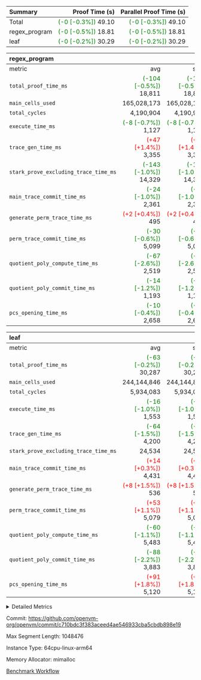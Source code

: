| Summary | Proof Time (s) | Parallel Proof Time (s) |
|:---|---:|---:|
| Total | <span style='color: green'>(-0 [-0.3%])</span> 49.10 | <span style='color: green'>(-0 [-0.3%])</span> 49.10 |
| regex_program | <span style='color: green'>(-0 [-0.5%])</span> 18.81 | <span style='color: green'>(-0 [-0.5%])</span> 18.81 |
| leaf | <span style='color: green'>(-0 [-0.2%])</span> 30.29 | <span style='color: green'>(-0 [-0.2%])</span> 30.29 |


| regex_program |||||
|:---|---:|---:|---:|---:|
|metric|avg|sum|max|min|
| `total_proof_time_ms ` | <span style='color: green'>(-104 [-0.5%])</span> 18,811 | <span style='color: green'>(-104 [-0.5%])</span> 18,811 | <span style='color: green'>(-104 [-0.5%])</span> 18,811 | <span style='color: green'>(-104 [-0.5%])</span> 18,811 |
| `main_cells_used     ` |  165,028,173 |  165,028,173 |  165,028,173 |  165,028,173 |
| `total_cycles        ` |  4,190,904 |  4,190,904 |  4,190,904 |  4,190,904 |
| `execute_time_ms     ` | <span style='color: green'>(-8 [-0.7%])</span> 1,127 | <span style='color: green'>(-8 [-0.7%])</span> 1,127 | <span style='color: green'>(-8 [-0.7%])</span> 1,127 | <span style='color: green'>(-8 [-0.7%])</span> 1,127 |
| `trace_gen_time_ms   ` | <span style='color: red'>(+47 [+1.4%])</span> 3,355 | <span style='color: red'>(+47 [+1.4%])</span> 3,355 | <span style='color: red'>(+47 [+1.4%])</span> 3,355 | <span style='color: red'>(+47 [+1.4%])</span> 3,355 |
| `stark_prove_excluding_trace_time_ms` | <span style='color: green'>(-143 [-1.0%])</span> 14,329 | <span style='color: green'>(-143 [-1.0%])</span> 14,329 | <span style='color: green'>(-143 [-1.0%])</span> 14,329 | <span style='color: green'>(-143 [-1.0%])</span> 14,329 |
| `main_trace_commit_time_ms` | <span style='color: green'>(-24 [-1.0%])</span> 2,361 | <span style='color: green'>(-24 [-1.0%])</span> 2,361 | <span style='color: green'>(-24 [-1.0%])</span> 2,361 | <span style='color: green'>(-24 [-1.0%])</span> 2,361 |
| `generate_perm_trace_time_ms` | <span style='color: red'>(+2 [+0.4%])</span> 495 | <span style='color: red'>(+2 [+0.4%])</span> 495 | <span style='color: red'>(+2 [+0.4%])</span> 495 | <span style='color: red'>(+2 [+0.4%])</span> 495 |
| `perm_trace_commit_time_ms` | <span style='color: green'>(-30 [-0.6%])</span> 5,099 | <span style='color: green'>(-30 [-0.6%])</span> 5,099 | <span style='color: green'>(-30 [-0.6%])</span> 5,099 | <span style='color: green'>(-30 [-0.6%])</span> 5,099 |
| `quotient_poly_compute_time_ms` | <span style='color: green'>(-67 [-2.6%])</span> 2,519 | <span style='color: green'>(-67 [-2.6%])</span> 2,519 | <span style='color: green'>(-67 [-2.6%])</span> 2,519 | <span style='color: green'>(-67 [-2.6%])</span> 2,519 |
| `quotient_poly_commit_time_ms` | <span style='color: green'>(-14 [-1.2%])</span> 1,193 | <span style='color: green'>(-14 [-1.2%])</span> 1,193 | <span style='color: green'>(-14 [-1.2%])</span> 1,193 | <span style='color: green'>(-14 [-1.2%])</span> 1,193 |
| `pcs_opening_time_ms ` | <span style='color: green'>(-10 [-0.4%])</span> 2,658 | <span style='color: green'>(-10 [-0.4%])</span> 2,658 | <span style='color: green'>(-10 [-0.4%])</span> 2,658 | <span style='color: green'>(-10 [-0.4%])</span> 2,658 |

| leaf |||||
|:---|---:|---:|---:|---:|
|metric|avg|sum|max|min|
| `total_proof_time_ms ` | <span style='color: green'>(-63 [-0.2%])</span> 30,287 | <span style='color: green'>(-63 [-0.2%])</span> 30,287 | <span style='color: green'>(-63 [-0.2%])</span> 30,287 | <span style='color: green'>(-63 [-0.2%])</span> 30,287 |
| `main_cells_used     ` |  244,144,846 |  244,144,846 |  244,144,846 |  244,144,846 |
| `total_cycles        ` |  5,934,083 |  5,934,083 |  5,934,083 |  5,934,083 |
| `execute_time_ms     ` | <span style='color: green'>(-16 [-1.0%])</span> 1,553 | <span style='color: green'>(-16 [-1.0%])</span> 1,553 | <span style='color: green'>(-16 [-1.0%])</span> 1,553 | <span style='color: green'>(-16 [-1.0%])</span> 1,553 |
| `trace_gen_time_ms   ` | <span style='color: green'>(-64 [-1.5%])</span> 4,200 | <span style='color: green'>(-64 [-1.5%])</span> 4,200 | <span style='color: green'>(-64 [-1.5%])</span> 4,200 | <span style='color: green'>(-64 [-1.5%])</span> 4,200 |
| `stark_prove_excluding_trace_time_ms` |  24,534 |  24,534 |  24,534 |  24,534 |
| `main_trace_commit_time_ms` | <span style='color: red'>(+14 [+0.3%])</span> 4,431 | <span style='color: red'>(+14 [+0.3%])</span> 4,431 | <span style='color: red'>(+14 [+0.3%])</span> 4,431 | <span style='color: red'>(+14 [+0.3%])</span> 4,431 |
| `generate_perm_trace_time_ms` | <span style='color: red'>(+8 [+1.5%])</span> 536 | <span style='color: red'>(+8 [+1.5%])</span> 536 | <span style='color: red'>(+8 [+1.5%])</span> 536 | <span style='color: red'>(+8 [+1.5%])</span> 536 |
| `perm_trace_commit_time_ms` | <span style='color: red'>(+53 [+1.1%])</span> 5,079 | <span style='color: red'>(+53 [+1.1%])</span> 5,079 | <span style='color: red'>(+53 [+1.1%])</span> 5,079 | <span style='color: red'>(+53 [+1.1%])</span> 5,079 |
| `quotient_poly_compute_time_ms` | <span style='color: green'>(-60 [-1.1%])</span> 5,483 | <span style='color: green'>(-60 [-1.1%])</span> 5,483 | <span style='color: green'>(-60 [-1.1%])</span> 5,483 | <span style='color: green'>(-60 [-1.1%])</span> 5,483 |
| `quotient_poly_commit_time_ms` | <span style='color: green'>(-88 [-2.2%])</span> 3,883 | <span style='color: green'>(-88 [-2.2%])</span> 3,883 | <span style='color: green'>(-88 [-2.2%])</span> 3,883 | <span style='color: green'>(-88 [-2.2%])</span> 3,883 |
| `pcs_opening_time_ms ` | <span style='color: red'>(+91 [+1.8%])</span> 5,120 | <span style='color: red'>(+91 [+1.8%])</span> 5,120 | <span style='color: red'>(+91 [+1.8%])</span> 5,120 | <span style='color: red'>(+91 [+1.8%])</span> 5,120 |



<details>
<summary>Detailed Metrics</summary>

| group | num_segments | keygen_time_ms | commit_exe_time_ms |
| --- | --- | --- | --- |
| regex_program | 1 | 641 | 46 | 

| group | air_name | quotient_deg | interactions | constraints |
| --- | --- | --- | --- | --- |
| leaf | AccessAdapterAir<2> | 4 | 5 | 12 | 
| leaf | AccessAdapterAir<4> | 4 | 5 | 12 | 
| leaf | AccessAdapterAir<8> | 4 | 5 | 12 | 
| leaf | FriReducedOpeningAir | 4 | 35 | 59 | 
| leaf | NativePoseidon2Air<BabyBearParameters>, 1> | 4 | 31 | 302 | 
| leaf | PhantomAir | 4 | 3 | 4 | 
| leaf | ProgramAir | 1 | 1 | 4 | 
| leaf | VariableRangeCheckerAir | 1 | 1 | 4 | 
| leaf | VmAirWrapper<BranchNativeAdapterAir, BranchEqualCoreAir<1> | 2 | 11 | 23 | 
| leaf | VmAirWrapper<JalNativeAdapterAir, JalCoreAir> | 4 | 7 | 6 | 
| leaf | VmAirWrapper<NativeAdapterAir<2, 0>, PublicValuesCoreAir> | 4 | 11 | 23 | 
| leaf | VmAirWrapper<NativeAdapterAir<2, 1>, FieldArithmeticCoreAir> | 4 | 15 | 23 | 
| leaf | VmAirWrapper<NativeLoadStoreAdapterAir<1>, NativeLoadStoreCoreAir<1> | 4 | 15 | 20 | 
| leaf | VmAirWrapper<NativeLoadStoreAdapterAir<4>, NativeLoadStoreCoreAir<4> | 4 | 15 | 20 | 
| leaf | VmAirWrapper<NativeVectorizedAdapterAir<4>, FieldExtensionCoreAir> | 4 | 15 | 23 | 
| leaf | VmConnectorAir | 4 | 3 | 8 | 
| leaf | VolatileBoundaryAir | 4 | 4 | 16 | 
| regex_program | AccessAdapterAir<16> | 2 | 5 | 14 | 
| regex_program | AccessAdapterAir<2> | 2 | 5 | 14 | 
| regex_program | AccessAdapterAir<32> | 2 | 5 | 14 | 
| regex_program | AccessAdapterAir<4> | 2 | 5 | 14 | 
| regex_program | AccessAdapterAir<64> | 2 | 5 | 14 | 
| regex_program | AccessAdapterAir<8> | 2 | 5 | 14 | 
| regex_program | BitwiseOperationLookupAir<8> | 2 | 2 | 4 | 
| regex_program | KeccakVmAir | 2 | 321 | 4,571 | 
| regex_program | MemoryMerkleAir<8> | 2 | 4 | 40 | 
| regex_program | PersistentBoundaryAir<8> | 2 | 3 | 6 | 
| regex_program | PhantomAir | 2 | 3 | 5 | 
| regex_program | Poseidon2PeripheryAir<BabyBearParameters>, 1> | 2 | 1 | 286 | 
| regex_program | ProgramAir | 1 | 1 | 4 | 
| regex_program | RangeTupleCheckerAir<2> | 1 | 1 | 4 | 
| regex_program | VariableRangeCheckerAir | 1 | 1 | 4 | 
| regex_program | VmAirWrapper<Rv32BaseAluAdapterAir, BaseAluCoreAir<4, 8> | 2 | 19 | 43 | 
| regex_program | VmAirWrapper<Rv32BaseAluAdapterAir, LessThanCoreAir<4, 8> | 2 | 17 | 39 | 
| regex_program | VmAirWrapper<Rv32BaseAluAdapterAir, ShiftCoreAir<4, 8> | 2 | 23 | 90 | 
| regex_program | VmAirWrapper<Rv32BranchAdapterAir, BranchEqualCoreAir<4> | 2 | 11 | 25 | 
| regex_program | VmAirWrapper<Rv32BranchAdapterAir, BranchLessThanCoreAir<4, 8> | 2 | 13 | 41 | 
| regex_program | VmAirWrapper<Rv32CondRdWriteAdapterAir, Rv32JalLuiCoreAir> | 2 | 10 | 22 | 
| regex_program | VmAirWrapper<Rv32HintStoreAdapterAir, Rv32HintStoreCoreAir> | 2 | 15 | 17 | 
| regex_program | VmAirWrapper<Rv32JalrAdapterAir, Rv32JalrCoreAir> | 2 | 16 | 20 | 
| regex_program | VmAirWrapper<Rv32LoadStoreAdapterAir, LoadSignExtendCoreAir<4, 8> | 2 | 18 | 33 | 
| regex_program | VmAirWrapper<Rv32LoadStoreAdapterAir, LoadStoreCoreAir<4> | 2 | 17 | 38 | 
| regex_program | VmAirWrapper<Rv32MultAdapterAir, DivRemCoreAir<4, 8> | 2 | 25 | 88 | 
| regex_program | VmAirWrapper<Rv32MultAdapterAir, MulHCoreAir<4, 8> | 2 | 24 | 38 | 
| regex_program | VmAirWrapper<Rv32MultAdapterAir, MultiplicationCoreAir<4, 8> | 2 | 19 | 26 | 
| regex_program | VmAirWrapper<Rv32RdWriteAdapterAir, Rv32AuipcCoreAir> | 2 | 11 | 15 | 
| regex_program | VmConnectorAir | 2 | 3 | 9 | 

| group | air_name | idx | rows | prep_cols | perm_cols | main_cols | cells |
| --- | --- | --- | --- | --- | --- | --- | --- |
| leaf | AccessAdapterAir<2> | 0 | 2,097,152 |  | 16 | 11 | 56,623,104 | 
| leaf | AccessAdapterAir<4> | 0 | 1,048,576 |  | 16 | 13 | 30,408,704 | 
| leaf | AccessAdapterAir<8> | 0 | 131,072 |  | 16 | 17 | 4,325,376 | 
| leaf | FriReducedOpeningAir | 0 | 1,048,576 |  | 76 | 64 | 146,800,640 | 
| leaf | NativePoseidon2Air<BabyBearParameters>, 1> | 0 | 65,536 |  | 36 | 348 | 25,165,824 | 
| leaf | PhantomAir | 0 | 32,768 |  | 8 | 6 | 458,752 | 
| leaf | ProgramAir | 0 | 262,144 |  | 8 | 10 | 4,718,592 | 
| leaf | VariableRangeCheckerAir | 0 | 262,144 | 2 | 8 | 1 | 2,359,296 | 
| leaf | VmAirWrapper<BranchNativeAdapterAir, BranchEqualCoreAir<1> | 0 | 2,097,152 |  | 28 | 23 | 106,954,752 | 
| leaf | VmAirWrapper<JalNativeAdapterAir, JalCoreAir> | 0 | 131,072 |  | 12 | 10 | 2,883,584 | 
| leaf | VmAirWrapper<NativeAdapterAir<2, 0>, PublicValuesCoreAir> | 0 | 64 |  | 16 | 23 | 2,496 | 
| leaf | VmAirWrapper<NativeAdapterAir<2, 1>, FieldArithmeticCoreAir> | 0 | 4,194,304 |  | 20 | 30 | 209,715,200 | 
| leaf | VmAirWrapper<NativeLoadStoreAdapterAir<1>, NativeLoadStoreCoreAir<1> | 0 | 2,097,152 |  | 36 | 25 | 127,926,272 | 
| leaf | VmAirWrapper<NativeLoadStoreAdapterAir<4>, NativeLoadStoreCoreAir<4> | 0 | 65,536 |  | 36 | 34 | 4,587,520 | 
| leaf | VmAirWrapper<NativeVectorizedAdapterAir<4>, FieldExtensionCoreAir> | 0 | 131,072 |  | 20 | 40 | 7,864,320 | 
| leaf | VmConnectorAir | 0 | 2 | 1 | 8 | 4 | 24 | 
| leaf | VolatileBoundaryAir | 0 | 1,048,576 |  | 8 | 11 | 19,922,944 | 

| group | air_name | segment | rows | prep_cols | perm_cols | main_cols | cells |
| --- | --- | --- | --- | --- | --- | --- | --- |
| regex_program | AccessAdapterAir<2> | 0 | 64 |  | 24 | 11 | 2,240 | 
| regex_program | AccessAdapterAir<4> | 0 | 32 |  | 24 | 13 | 1,184 | 
| regex_program | AccessAdapterAir<8> | 0 | 131,072 |  | 24 | 17 | 5,373,952 | 
| regex_program | BitwiseOperationLookupAir<8> | 0 | 65,536 | 3 | 8 | 2 | 655,360 | 
| regex_program | KeccakVmAir | 0 | 32 |  | 1,288 | 3,164 | 142,464 | 
| regex_program | MemoryMerkleAir<8> | 0 | 131,072 |  | 20 | 32 | 6,815,744 | 
| regex_program | PersistentBoundaryAir<8> | 0 | 131,072 |  | 12 | 20 | 4,194,304 | 
| regex_program | PhantomAir | 0 | 512 |  | 12 | 6 | 9,216 | 
| regex_program | Poseidon2PeripheryAir<BabyBearParameters>, 1> | 0 | 16,384 |  | 8 | 300 | 5,046,272 | 
| regex_program | ProgramAir | 0 | 131,072 |  | 8 | 10 | 2,359,296 | 
| regex_program | RangeTupleCheckerAir<2> | 0 | 524,288 | 2 | 8 | 1 | 4,718,592 | 
| regex_program | VariableRangeCheckerAir | 0 | 262,144 | 2 | 8 | 1 | 2,359,296 | 
| regex_program | VmAirWrapper<Rv32BaseAluAdapterAir, BaseAluCoreAir<4, 8> | 0 | 2,097,152 |  | 80 | 36 | 243,269,632 | 
| regex_program | VmAirWrapper<Rv32BaseAluAdapterAir, LessThanCoreAir<4, 8> | 0 | 65,536 |  | 40 | 37 | 5,046,272 | 
| regex_program | VmAirWrapper<Rv32BaseAluAdapterAir, ShiftCoreAir<4, 8> | 0 | 262,144 |  | 52 | 53 | 27,525,120 | 
| regex_program | VmAirWrapper<Rv32BranchAdapterAir, BranchEqualCoreAir<4> | 0 | 524,288 |  | 48 | 26 | 38,797,312 | 
| regex_program | VmAirWrapper<Rv32BranchAdapterAir, BranchLessThanCoreAir<4, 8> | 0 | 262,144 |  | 56 | 32 | 23,068,672 | 
| regex_program | VmAirWrapper<Rv32CondRdWriteAdapterAir, Rv32JalLuiCoreAir> | 0 | 131,072 |  | 44 | 18 | 8,126,464 | 
| regex_program | VmAirWrapper<Rv32HintStoreAdapterAir, Rv32HintStoreCoreAir> | 0 | 16,384 |  | 36 | 26 | 1,015,808 | 
| regex_program | VmAirWrapper<Rv32JalrAdapterAir, Rv32JalrCoreAir> | 0 | 131,072 |  | 36 | 28 | 8,388,608 | 
| regex_program | VmAirWrapper<Rv32LoadStoreAdapterAir, LoadSignExtendCoreAir<4, 8> | 0 | 1,024 |  | 76 | 35 | 113,664 | 
| regex_program | VmAirWrapper<Rv32LoadStoreAdapterAir, LoadStoreCoreAir<4> | 0 | 2,097,152 |  | 72 | 40 | 234,881,024 | 
| regex_program | VmAirWrapper<Rv32MultAdapterAir, DivRemCoreAir<4, 8> | 0 | 128 |  | 104 | 57 | 20,608 | 
| regex_program | VmAirWrapper<Rv32MultAdapterAir, MulHCoreAir<4, 8> | 0 | 256 |  | 100 | 39 | 35,584 | 
| regex_program | VmAirWrapper<Rv32MultAdapterAir, MultiplicationCoreAir<4, 8> | 0 | 65,536 |  | 80 | 31 | 7,274,496 | 
| regex_program | VmAirWrapper<Rv32RdWriteAdapterAir, Rv32AuipcCoreAir> | 0 | 65,536 |  | 28 | 21 | 3,211,264 | 
| regex_program | VmConnectorAir | 0 | 2 | 1 | 12 | 4 | 32 | 

| group | idx | trace_gen_time_ms | total_proof_time_ms | total_cycles | total_cells | stark_prove_excluding_trace_time_ms | quotient_poly_compute_time_ms | quotient_poly_commit_time_ms | perm_trace_commit_time_ms | pcs_opening_time_ms | main_trace_commit_time_ms | main_cells_used | generate_perm_trace_time_ms | execute_time_ms |
| --- | --- | --- | --- | --- | --- | --- | --- | --- | --- | --- | --- | --- | --- | --- |
| leaf | 0 | 4,200 | 30,287 | 5,934,083 | 750,717,400 | 24,534 | 5,483 | 3,883 | 5,079 | 5,120 | 4,431 | 244,144,846 | 536 | 1,553 | 

| group | segment | trace_gen_time_ms | total_proof_time_ms | total_cycles | total_cells | stark_prove_excluding_trace_time_ms | quotient_poly_compute_time_ms | quotient_poly_commit_time_ms | perm_trace_commit_time_ms | pcs_opening_time_ms | main_trace_commit_time_ms | main_cells_used | generate_perm_trace_time_ms | execute_time_ms |
| --- | --- | --- | --- | --- | --- | --- | --- | --- | --- | --- | --- | --- | --- | --- |
| regex_program | 0 | 3,355 | 18,811 | 4,190,904 | 632,452,480 | 14,329 | 2,519 | 1,193 | 5,099 | 2,658 | 2,361 | 165,028,173 | 495 | 1,127 | 

</details>


Commit: https://github.com/openvm-org/openvm/commit/c710bdc3f383aceed4ae546933cba5cbdb898e19

Max Segment Length: 1048476

Instance Type: 64cpu-linux-arm64

Memory Allocator: mimalloc

[Benchmark Workflow](https://github.com/openvm-org/openvm/actions/runs/12851731597)
